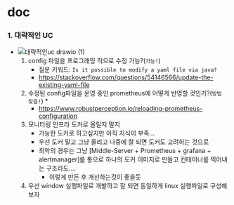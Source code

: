 # doc


### 1.  대략적인 UC
* ![대략적인uc drawio (1)](https://user-images.githubusercontent.com/41561652/148182493-d7ea8115-76ec-4583-b16f-a86d026feae7.png)
    1.  config 파일을 프로그래밍 적으로 수정 가능?(`가능!`)
        * 질문 키워드: `Is it possible to modify a yaml file via java?`
        * https://stackoverflow.com/questions/54146566/update-the-existing-yaml-file
    2.  수정된 config파일을 운영 중인 prometheus에 어떻게 반영할 것인가?(`방법 찾음!`)
        * 
        * https://www.robustperception.io/reloading-prometheus-configuration
    3.  모니터링 인프라 도커로 올릴지 말지
        * 가능한 도커로 하고싶지만 아직 지식이 부족...
        * 우선 도커 말고 그냥 올리고 나중에 잘 되면 도커도 고려하는 것으로
        * 최악의 경우는 그냥 [Middle-Server + Prometheus + grafana + alertmanager]를 통으로 하나의 도커 이미지로 만들고 컨테이너를 찍어내는 구조라도....
            * 이렇게 만든 후 개선하는것이 좋을듯  
    4.  우선 window 실행파일로 개발하고 잘 되면 동일하게 linux 실행파일로 구성해 보자
